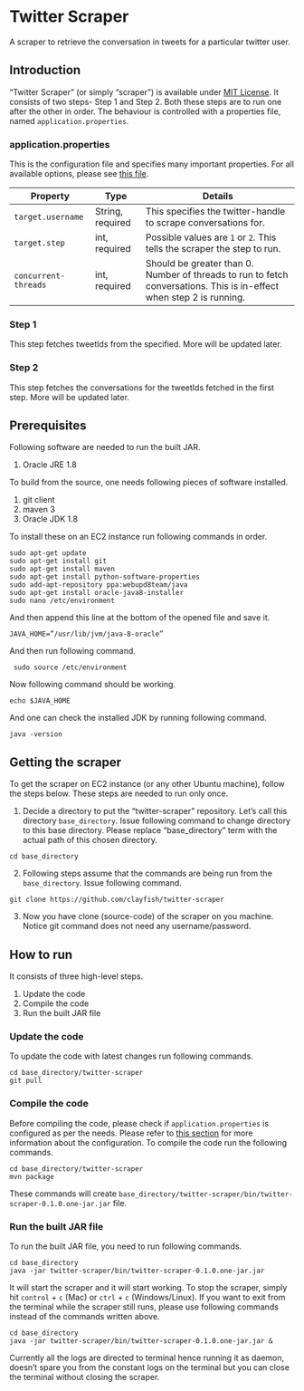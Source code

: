 # Twitter Scraper

A scraper to retrieve the conversation in tweets for a particular twitter user.

## Introduction
“Twitter Scraper” (or simply “scraper”) is available under [MIT License](https://github.com/clayfish/twitter-scraper/blob/master/LICENSE). It consists of two steps- Step 1 and Step 2. 
Both these steps are to run one after the other in order. The behaviour is controlled with a properties file, named `application.properties`.

### application.properties
This is the configuration file and specifies many important properties. For all available options, please see [this file](https://github.com/clayfish/twitter-scraper/src/main/resources/team/properties.md).

Property | Type | Details
-------|---------|-----------
`target.username` | String, required | This specifies the twitter-handle to scrape conversations for.
`target.step` | int, required | Possible values are `1` or `2`. This tells the scraper the step to run.
`concurrent-threads` | int, required | Should be greater than 0. Number of threads to run to fetch conversations. This is in-effect when step 2 is running.

### Step 1
This step fetches tweetIds from the specified. More will be updated later.

### Step 2
This step fetches the conversations for the tweetIds fetched in the first step. More will be updated later.

## Prerequisites
Following software are needed to run the built JAR.

1. Oracle JRE 1.8

To build from the source, one needs following pieces of software installed.

1. git client
2. maven 3
3. Oracle JDK 1.8

To install these on an EC2 instance run following commands in order.
``` {bash}
sudo apt-get update
sudo apt-get install git
sudo apt-get install maven
sudo apt-get install python-software-properties
sudo add-apt-repository ppa:webupd8team/java
sudo apt-get install oracle-java8-installer
sudo nano /etc/environment
```
And then append this line at the bottom of the opened file and save it.

`JAVA_HOME=”/usr/lib/jvm/java-8-oracle”`

And then run following command.
``` {bash}
 sudo source /etc/environment
```

Now following command should be working.
``` {bash}
echo $JAVA_HOME
```

And one can check the installed JDK by running following command.
``` {bash}
java -version
```

## Getting the scraper
To get the scraper on EC2 instance (or any other Ubuntu machine), follow the steps below. These steps are needed to run only once.

1. Decide a directory to put the “twitter-scraper” repository. Let’s call this directory `base_directory`. Issue following command to change directory to this base directory. Please replace “base_directory” term with the actual path of this chosen directory.
``` {bash}
cd base_directory
```

2. Following steps assume that the commands are being run from the `base_directory`. Issue following command.
``` {bash}
git clone https://github.com/clayfish/twitter-scraper
```

3. Now you have clone (source-code) of the scraper on you machine. Notice git command does not need any username/password.

## How to run
It consists of three high-level steps.

1. Update the code
2. Compile the code
3. Run the built JAR file

### Update the code
To update the code with latest changes run following commands.
``` {bash}
cd base_directory/twitter-scraper
git pull
```
### Compile the code
Before compiling the code, please check if `application.properties` is configured as per the needs. Please refer to [this section](https://github.com/clayfish/twitter-scraper#applicationproperties) for more information about the configuration. To compile the code run the following commands.
``` {bash}
cd base_directory/twitter-scraper
mvn package
```
These commands will create `base_directory/twitter-scraper/bin/twitter-scraper-0.1.0.one-jar.jar` file.

### Run the built JAR file
To run the built JAR file, you need to run following commands.
``` {bash}
cd base_directory
java -jar twitter-scraper/bin/twitter-scraper-0.1.0.one-jar.jar
```

It will start the scraper and it will start working. To stop the scraper, simply hit `control` + `c` (Mac) or `ctrl` + `c` (Windows/Linux). If you want to exit from the terminal while the scraper still runs, please use following commands instead of the commands written above.
``` {bash}
cd base_directory
java -jar twitter-scraper/bin/twitter-scraper-0.1.0.one-jar.jar &
```

Currently all the logs are directed to terminal hence running it as daemon, doesn’t spare you from the constant logs on the terminal but you can close the terminal without closing the scraper.
